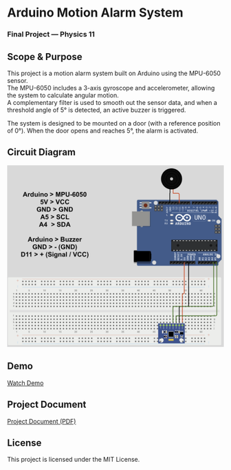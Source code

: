 # Arduino Motion Alarm System
### Final Project — Physics 11

## Scope & Purpose
This project is a motion alarm system built on Arduino using the MPU-6050 sensor.  
The MPU-6050 includes a 3-axis gyroscope and accelerometer, allowing the system to calculate angular motion.  
A complementary filter is used to smooth out the sensor data, and when a threshold angle of 5° is detected, an active buzzer is triggered.

The system is designed to be mounted on a door (with a reference position of 0°). When the door opens and reaches 5°, the alarm is activated.

## Circuit Diagram
![Circuit](images/circuit-diagram(motion-alarm).png)

## Demo
[Watch Demo](https://www.youtube.com/shorts/lRnNpZ3W_hQ)

## Project Document
[Project Document (PDF)](Final-Project-Doc.pdf)

## License
This project is licensed under the MIT License.
